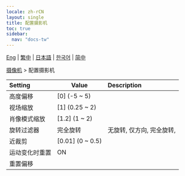 ```yaml
---
locale: zh-rCN
layout: single
title: 配置摄影机
toc: true
sidebar:
  nav: "docs-tw"
---
```

[Eng](/dancexr/menu/2025.4/scene/config_camera) | [繁中](/tw/dancexr/menu/2025.4/scene/config_camera) | [日本語](/jp/dancexr/menu/2025.4/scene/config_camera) | [한국어](/kr/dancexr/menu/2025.4/scene/config_camera) | [简中](/zh/dancexr/menu/2025.4/scene/config_camera)

[摄像机](../menu#摄像机) > 配置摄影机



| Setting | Value | Description |
| :--- | --- | :--- |
| 高度偏移 | [0] (-5 ~ 5) | 
| 视场缩放 | [1] (0.25 ~ 2) | 
| 肖像模式缩放 | [1.2] (1 ~ 2) | 
| 旋转过滤器 | 完全旋转 | 无旋转, 仅方向, 完全旋转, 
| 近裁剪 | [0.01] (0 ~ 0.5) | 
| 运动变化时重置 | ON | 
| 重置偏移 || 

